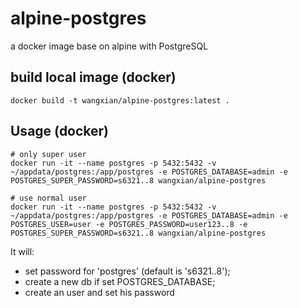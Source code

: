 # alpine-postgres
a docker image base on alpine with PostgreSQL

## build local image (docker)

```
docker build -t wangxian/alpine-postgres:latest .
```

## Usage (docker)

```
# only super user
docker run -it --name postgres -p 5432:5432 -v ~/appdata/postgres:/app/postgres -e POSTGRES_DATABASE=admin -e POSTGRES_SUPER_PASSWORD=s6321..8 wangxian/alpine-postgres

# use normal user
docker run -it --name postgres -p 5432:5432 -v ~/appdata/postgres:/app/postgres -e POSTGRES_DATABASE=admin -e POSTGRES_USER=user -e POSTGRES_PASSWORD=user123..8 -e POSTGRES_SUPER_PASSWORD=s6321..8 wangxian/alpine-postgres
```


It will:
- set password for 'postgres' (default is 's6321..8');
- create a new db if set POSTGRES_DATABASE;
- create an user and set his password
